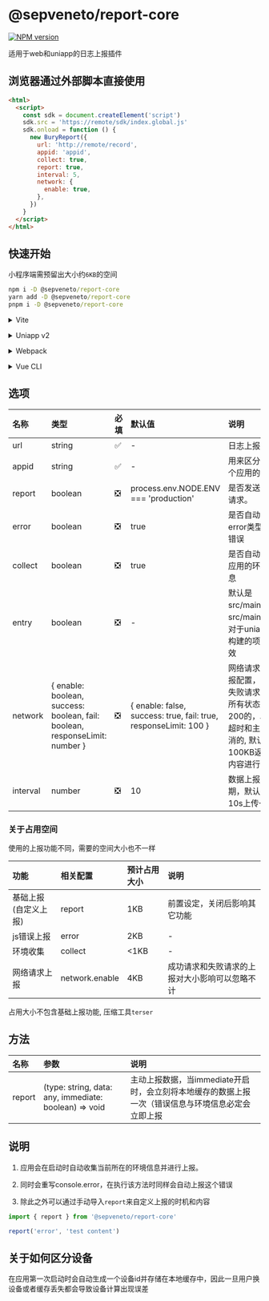 # @sepveneto/report-core

[![NPM version](https://img.shields.io/npm/v/%40sepveneto%2Freport-core)](https://www.npmjs.com/package/@sepveneto/report-core)

适用于web和uniapp的日志上报插件

## 浏览器通过外部脚本直接使用

```html
<html>
  <script>
    const sdk = document.createElement('script')
    sdk.src = 'https://remote/sdk/index.global.js'
    sdk.onload = function () {
      new BuryReport({
        url: 'http://remote/record',
        appid: 'appid',
        collect: true,
        report: true,
        interval: 5,
        network: {
          enable: true,
        },
      })
    }
  </script>
</html>
```

## 快速开始

小程序端需预留出大小约`6KB`的空间

```cmd
npm i -D @sepveneto/report-core
yarn add -D @sepveneto/report-core
pnpm i -D @sepveneto/report-core
```

<details>
<summary>Vite</summary><br>

```ts
// vite.config.ts
import Reporter from '@sepveneto/report-core/vite'

export default defineConfig({
  plugins: [
    Reporter({ /* options */ }),
  ],
})
```

Example: [`playground/`](./playground/)

<br></details>

<details>
<summary>Uniapp v2</summary><br>

```ts
module.exports = {
  configureWebpack: {
    plugins: [
      require('@sepveneto/report-core/webpack').default({ /* options */ }),
    ]
  }
}
```
<br></details>


<details>
<summary>Webpack</summary><br>

```ts
// webpack.config.js
module.exports = {
  /* ... */
  plugins: [
    require('@sepveneto/report-core/webpack').default({ /* options */ })
  ]
}
```

<br></details>

<details>
<summary>Vue CLI</summary><br>

```ts
// vue.config.js
module.exports = {
  configureWebpack: {
    plugins: [
      require('@sepveneto/report-core/webpack').default({ /* options */ }),
    ],
  },
}
```

<br></details>

## 选项
| 名称 | 类型 | 必填 | 默认值 | 说明 |
| :--- | :--- | :-- | :--- | :--- |
| url | string | ✅ | - | 日志上报接口 |
| appid | string | ✅ | - | 用来区分每一个应用的id |
| report | boolean | ❎ | process.env.NODE.ENV === 'production' | 是否发送上报请求。 |
| error | boolean | ❎ | true | 是否自动上报error类型的错误 |
| collect | boolean | ❎ | true | 是否自动上报应用的环境信息 |
| entry | boolean | ❎ | - | 默认是src/main.js和src/main.ts，对于uniapp构建的项目无效 |
| network | { enable: boolean, success: boolean, fail: boolean, responseLimit: number } | ❎ | { enable: false, success: true, fail: true, responseLimit: 100 } | 网络请求的上报配置，其中失败请求包括所有状态码非200的，以及超时和主动取消的, 默认对100KB返回内容进行限制 |
| interval | number | ❎ | 10 | 数据上报的周期，默认每隔10s上传一次

### 关于占用空间
使用的上报功能不同，需要的空间大小也不一样

| 功能 | 相关配置 | 预计占用大小 | 说明 |
| :--- | :------ | :---------- | :--- |
| 基础上报(自定义上报) | report | 1KB | 前置设定，关闭后影响其它功能 |
| js错误上报 | error | 2KB | - |
| 环境收集 | collect | <1KB | - |
| 网络请求上报 | network.enable | 4KB | 成功请求和失败请求的上报对大小影响可以忽略不计 |

占用大小不包含基础上报功能, 压缩工具`terser`

## 方法
| 名称 | 参数 | 说明 |
| :--- | :-- | :-- |
| report | (type: string, data: any, immediate: boolean) => void | 主动上报数据，当immediate开启时，会立刻将本地缓存的数据上报一次（错误信息与环境信息必定会立即上报 |

## 说明

1. 应用会在启动时自动收集当前所在的环境信息并进行上报。

2. 同时会重写console.error，在执行该方法时同样会自动上报这个错误

3. 除此之外可以通过手动导入`report`来自定义上报的时机和内容
```ts
import { report } from '@sepveneto/report-core'

report('error', 'test content')
```

## 关于如何区分设备
在应用第一次启动时会自动生成一个设备id并存储在本地缓存中，因此一旦用户换设备或者缓存丢失都会导致设备计算出现误差
